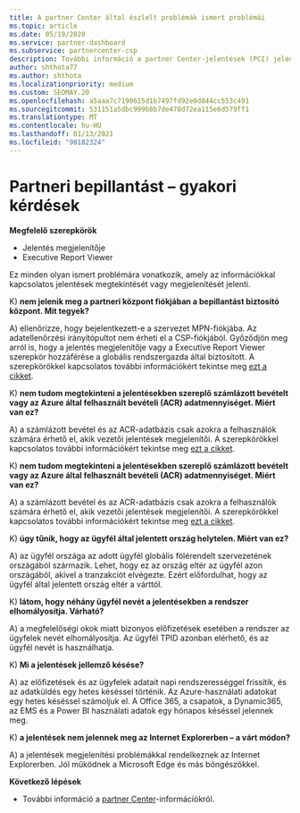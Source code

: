 ```yaml
---
title: A partner Center által észlelt problémák ismert problémái
ms.topic: article
ms.date: 05/19/2020
ms.service: partner-dashboard
ms.subservice: partnercenter-csp
description: További információ a partner Center-jelentések (PCI) jelentéseivel kapcsolatos ismert problémákról. Az információk tartalmazhatnak ismert megjelenítési problémákat vagy jelentési korlátozásokat.
author: shthota77
ms.author: shthota
ms.localizationpriority: medium
ms.custom: SEOMAY.20
ms.openlocfilehash: a5aaa7c7190615d1b7497fd92e0d844cc553c491
ms.sourcegitcommit: 531151a5dbc999b8b7de478d72ea115e6d579ff1
ms.translationtype: MT
ms.contentlocale: hu-HU
ms.lasthandoff: 01/13/2021
ms.locfileid: "98182324"
---
```

# <a name="partner-insights--frequently-asked-questions"></a>Partneri bepillantást – gyakori kérdések

**Megfelelő szerepkörök**
- Jelentés megjelenítője
- Executive Report Viewer

Ez minden olyan ismert problémára vonatkozik, amely az információkkal kapcsolatos jelentések megtekintését vagy megjelenítését jelenti.

K) **nem jelenik meg a partneri központ fiókjában a bepillantást biztosító központ. Mit tegyek?**

A) ellenőrizze, hogy bejelentkezett-e a szervezet MPN-fiókjába. Az adatellenőrzési irányítópultot nem érheti el a CSP-fiókjából. Győződjön meg arról is, hogy a jelentés megjelenítője vagy a Executive Report Viewer szerepkör hozzáférése a globális rendszergazda által biztosított.  A szerepkörökkel kapcsolatos további információkért tekintse meg [ezt a cikket](./pci-roles.md).

K) **nem tudom megtekinteni a jelentésekben szereplő számlázott bevételt vagy az Azure által felhasznált bevételi (ACR) adatmennyiséget. Miért van ez?**

A) a számlázott bevétel és az ACR-adatbázis csak azokra a felhasználók számára érhető el, akik vezetői jelentések megjelenítői.  A szerepkörökkel kapcsolatos további információkért tekintse meg [ezt a cikket](./pci-roles.md).

K) **nem tudom megtekinteni a jelentésekben szereplő számlázott bevételt vagy az Azure által felhasznált bevételi (ACR) adatmennyiséget. Miért van ez?**

A) a számlázott bevétel és az ACR-adatbázis csak azokra a felhasználók számára érhető el, akik vezetői jelentések megjelenítői. A szerepkörökkel kapcsolatos további információkért tekintse meg [ezt a cikket](./pci-roles.md).

K) **úgy tűnik, hogy az ügyfél által jelentett ország helytelen. Miért van ez?**

A) az ügyfél országa az adott ügyfél globális fölérendelt szervezetének országából származik. Lehet, hogy ez az ország eltér az ügyfél azon országából, akivel a tranzakciót elvégezte. Ezért előfordulhat, hogy az ügyfél által jelentett ország eltér a várttól.

K) **látom, hogy néhány ügyfél nevét a jelentésekben a rendszer elhomályosítja. Várható?**

A) a megfelelőségi okok miatt bizonyos előfizetések esetében a rendszer az ügyfelek nevét elhomályosítja. Az ügyfél TPID azonban elérhető, és az ügyfél nevét is használhatja.

K) **Mi a jelentések jellemző késése?**

A) az előfizetések és az ügyfelek adatait napi rendszerességgel frissítik, és az adatküldés egy hetes késéssel történik. Az Azure-használati adatokat egy hetes késéssel számoljuk el. A Office 365, a csapatok, a Dynamic365, az EMS és a Power BI használati adatok egy hónapos késéssel jelennek meg.

K) **a jelentések nem jelennek meg az Internet Explorerben – a várt módon?**

A) a jelentések megjelenítési problémákkal rendelkeznek az Internet Explorerben. Jól működnek a Microsoft Edge és más böngészőkkel.

**Következő lépések**

- További információ a [partner Center](partner-center-insights.md)-információkról.